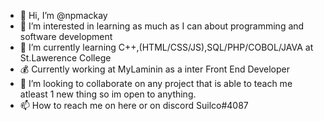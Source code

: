 - 👋 Hi, I’m @npmackay
- 👀 I’m interested in learning as much as I can about programming and software development
- 🌱 I’m currently learning C++,(HTML/CSS/JS),SQL/PHP/COBOL/JAVA at St.Lawerence College
- :moneybag: Currently working at MyLaminin as a inter Front End Developer
- 💞️ I’m looking to collaborate on any project that is able to teach me atleast 1 new thing so im open to anything.
- 📫 How to reach me on here or on discord Suilco#4087

<!---
npmackay/npmackay is a ✨ special ✨ repository because its `README.md` (this file) appears on your GitHub profile.
You can click the Preview link to take a look at your changes.
--->
